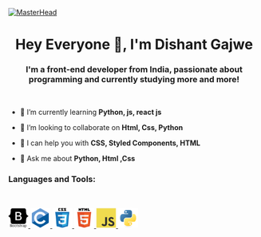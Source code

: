 [![MasterHead](https://img.freepik.com/premium-vector/developing-new-software-laptop-freelance-developer-programming-coding-development-concept_582267-1135.jpg?w=1280&h=640)](dishant-gajwe)

<h1 align="center">Hey Everyone 👋, I'm Dishant Gajwe</h1>
<h3 align="center">I'm a front-end developer from India, passionate about programming and currently studying more and more!</h3> <br>
<img align ="right" alt "Coding" width="400" src="https://media.giphy.com/media/Rpl1sod1vCXK0L2SUN/giphy.gif">

- 🌱 I’m currently learning **Python, js, react js**

- 👯 I’m looking to collaborate on **Html, Css, Python**

- 🤝 I can help you with **CSS, Styled Components, HTML**

- 💬 Ask me about **Python, Html ,Css** <br>


<h3 align="left">Languages and Tools:</h3> <br>
<p align="left"> <a href="https://getbootstrap.com" target="_blank" rel="noreferrer"> <img src="https://raw.githubusercontent.com/devicons/devicon/master/icons/bootstrap/bootstrap-plain-wordmark.svg" alt="bootstrap" width="40" height="40"/> </a> <a href="https://www.cprogramming.com/" target="_blank" rel="noreferrer"> <img src="https://raw.githubusercontent.com/devicons/devicon/master/icons/c/c-original.svg" alt="c" width="40" height="40"/> </a> <a href="https://www.w3schools.com/css/" target="_blank" rel="noreferrer"> <img src="https://raw.githubusercontent.com/devicons/devicon/master/icons/css3/css3-original-wordmark.svg" alt="css3" width="40" height="40"/> </a> <a href="https://www.w3.org/html/" target="_blank" rel="noreferrer"> <img src="https://raw.githubusercontent.com/devicons/devicon/master/icons/html5/html5-original-wordmark.svg" alt="html5" width="40" height="40"/> </a> <a href="https://developer.mozilla.org/en-US/docs/Web/JavaScript" target="_blank" rel="noreferrer"> <img src="https://raw.githubusercontent.com/devicons/devicon/master/icons/javascript/javascript-original.svg" alt="javascript" width="40" height="40"/> </a> <a href="https://www.python.org" target="_blank" rel="noreferrer"> <img src="https://raw.githubusercontent.com/devicons/devicon/master/icons/python/python-original.svg" alt="python" width="40" height="40"/> </a> </p>



